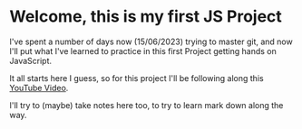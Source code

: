 # Welcome, this is my first JS Project
I've spent a number of days now (15/06/2023) trying to master git, and now I'll put what I've learned to practice in this first Project getting hands on JavaScript.

It all starts here I guess, so for this project I'll be following along this [YouTube Video](https://www.youtube.com/watch?v=DqaTKBU9TZk).

I'll try to (maybe) take notes here too, to try to learn mark down along the way.